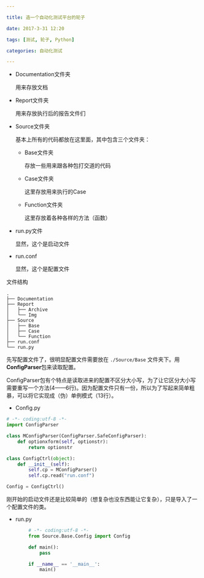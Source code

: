 ```yaml
---

title: 造一个自动化测试平台的轮子

date: 2017-3-31 12:20

tags: [测试, 轮子, Python]

categories: 自动化测试

---
```


+ Documentation文件夹

    用来存放文档

+ Report文件夹

    用来存放执行后的报告文件们

+ Source文件夹

    基本上所有的代码都放在这里面，其中包含三个文件夹：

    - Base文件夹

        存放一些用来跟各种包打交道的代码

    - Case文件夹

        这里存放用来执行的Case

    - Function文件夹

        这里存放着各种各样的方法（函数）

+ run.py文件

    显然，这个是启动文件

+ run.conf

    显然，这个是配置文件

文件结构

    .
    ├── Documentation
    ├── Report
    │   ├── Archive
    │   └── Img
    ├── Source
    │   ├── Base
    │   ├── Case
    │   └── Function
    ├── run.conf
    └── run.py

先写配置文件了，很明显配置文件需要放在 `./Source/Base` 文件夹下。用**ConfigParser**包来读取配置。

ConfigParser包有个特点是读取进来的配置不区分大小写，为了让它区分大小写需要重写一个方法(4——6行)。因为配置文件只有一份，所以为了写起来简单粗暴，可以将它实现成（伪）单例模式（13行）。

+ Config.py
```python
# -*- coding:utf-8 -*-
import ConfigParser

class MConfigParser(ConfigParser.SafeConfigParser):
    def optionxform(self, optionstr):
        return optionstr

class ConfigCtrl(object):
    def __init__(self):
        self.cp = MConfigParser()
        self.cp.read("run.conf")

Config = ConfigCtrl()
```
刚开始的启动文件还是比较简单的（想复杂也没东西能让它复杂），只是导入了一个配置文件的类。

+ run.py
```python
        # -*- coding:utf-8 -*-
        from Source.Base.Config import Config

        def main():
            pass

        if __name__ == '__main__':
            main()
```
